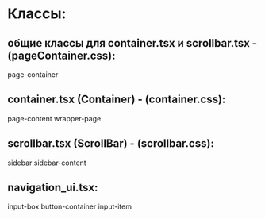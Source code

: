 # Классы:
## общие классы для container.tsx и scrollbar.tsx - (pageContainer.css):

page-container

## container.tsx (Container) - (container.css):

page-content
wrapper-page

## scrollbar.tsx (ScrollBar) - (scrollbar.css):

sidebar
sidebar-content

## navigation_ui.tsx:

input-box
button-container
input-item





